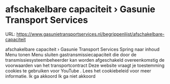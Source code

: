 # afschakelbare capaciteit › Gasunie Transport Services

URL: https://www.gasunietransportservices.nl/begrippenlijst/afschakelbare-capaciteit

afschakelbare capaciteit › Gasunie Transport Services
Spring naar inhoud
Menu tonen
Menu sluiten
gastransmissiecapaciteit die door de
transmissiesysteembeheerder
kan worden afgeschakeld overeenkomstig de voorwaarden van het
transportcontract
Deze website vraagt je toestemming cookies te gebruiken voor
YouTube
. Lees het
cookiebeleid
voor meer informatie.
Ik ga akkoord
Ik ga niet akkoord